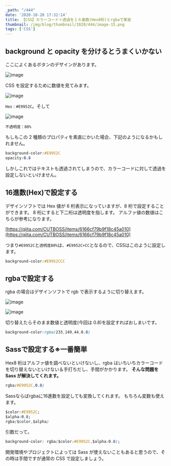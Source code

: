 ```yaml
---
_path: "/444"
date: '2020-10-28 17:32:14'
title: 【CSS】カラーコード＋透過を１６進数(Hex8桁)とrgbaで実装
thumbnail: /img/blog/thumbnail/2020/444/image-15.png
tags: ['CSS']
---
```

## background と opacity を分けるとうまくいかない

ここによくあるボタンのデザインがあります。

![image](/img/blog/contents/2020/10/image-19.png)

CSS を設定するために数値を見てみます。

![image](/img/blog/contents/2020/10/image-24.png)

`Hex：#E9952C`。そして

![image](/img/blog/contents/2020/10/image-21.png)

`不透明度：80%`

もしもこの 2 種類のプロパティを素直にかいた場合、下記のようになるかもしれません。

```css
background-color:#E9952C
opacity:0.8
```
しかしこれではテキストも透過されてしまうので、カラーコードに対して透過を設定しないといけません。
## 16進数(Hex)で設定する

デザインソフトでは Hex 値が 6 桁表示になっていますが、8 桁で設定することができます。
8 桁にすると下二桁は透明度を指します。
アルファ値の数値はこちらが参考になります。

[https://qiita.com/CUTBOSS/items/6166cf79b9f18c45a010](https://qiita.com/CUTBOSS/items/6166cf79b9f18c45a010)

つまり`#E9952C`と`透明度80%`は、`#E9952C+CC`となるので、CSSはこのように設定します。

```css
background-color:#E9952CCC
```
## rgbaで設定する

rgba の場合はデザインソフトで rgb で表示するように切り替えます。

![image](/img/blog/contents/2020/10/image-22.png)

![image](/img/blog/contents/2020/10/image-23.png)

切り替えたらそのまま数値と透明度(今回は 0.8)を設定すればおしまいです。

```css
background-color:rgba(233,149,44,0.8)
```
## Sassで設定する※一番簡単

Hex8 桁はアルファ値を調べないといけないし、rgba はいちいちカラーコードを切り替えないといけない＆手打ちだし、手間がかかります。
**そんな問題を Sass が解決してくれます。**

```css
rgba(#E9952C,0.8)
```
Sassならばrgbaに16進数を設定しても変換してくれます。
もちろん変数も使えます。
```css
$color:#E9952C;
$alpha:0.8;
rgba($color,$alpha)
```
引数だって。
```css
background-color: rgba($color:#E9952C,$alpha:0.8);
```
開発環境やプロジェクトによっては Sass が使えないこともあると思うので、その時は手間ですが通常の CSS で設定しましょう。
